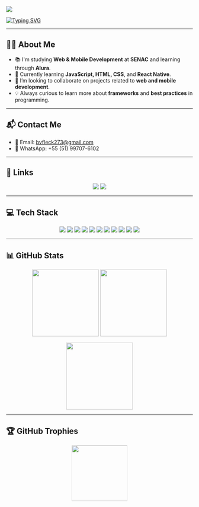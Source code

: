 <!-- HEADER -->
<img src="https://capsule-render.vercel.app/api?type=venom&height=300&color=gradient&text=Hi👋%20I'm%20Bernardo😁&fontSize=60&section=header"/>

  [![Typing SVG](https://readme-typing-svg.demolab.com?font=Fira+Code&weight=850&size=30&duration=2500&pause=2000&color=FFF&center=true&vCenter=true&width=900&lines=I+'m+18+years+old+🚀;I'm+currently+study+on+SENAC+School+💻🗒️)](https://git.io/typing-svg)
  
---


## 🙋‍♂️ About Me
  
- 📚 I'm studying **Web & Mobile Development** at **SENAC** and learning through **Alura**.  
- 🚀 Currently learning **JavaScript, HTML, CSS**, and **React Native**.  
- 🤝 I’m looking to collaborate on projects related to **web and mobile development**.  
- 💡 Always curious to learn more about **frameworks** and **best practices** in programming.  

---

## 📬 Contact Me

- 📧 Email: [bvfleck273@gmail.com](mailto:bvfleck273@gmail.com)  
- 📱 WhatsApp: +55 (51) 99707-6102  

---

## 🔗 Links

<p align="center">
  <a href="https://bernardoeeee.github.io/portfolioBernardo/"><img src="https://img.shields.io/badge/My_Portfolio-000?style=for-the-badge&logo=ko-fi&logoColor=white"/></a>
  <a href="https://www.linkedin.com/in/bernardo-varisco-fleck-aaa5b5272/"><img src="https://img.shields.io/badge/LinkedIn-0A66C2?style=for-the-badge&logo=linkedin&logoColor=white"/></a>
</p>

---

## 💻 Tech Stack

<p align="center">
  <img src="https://img.shields.io/badge/HTML5-E34F26?style=for-the-badge&logo=html5&logoColor=white"/>
  <img src="https://img.shields.io/badge/CSS3-1572B6?style=for-the-badge&logo=css3&logoColor=white"/>
  <img src="https://img.shields.io/badge/JavaScript-323330?style=for-the-badge&logo=javascript&logoColor=F7DF1E"/>
  <img src="https://img.shields.io/badge/Node.js-6DA55F?style=for-the-badge&logo=node.js&logoColor=white"/>
  <img src="https://img.shields.io/badge/Express.js-404D59?style=for-the-badge&logo=express&logoColor=61DAFB"/>
  <img src="https://img.shields.io/badge/Nodemon-76D04B?style=for-the-badge&logo=nodemon&logoColor=white"/>
  <img src="https://img.shields.io/badge/Next.js-000000?style=for-the-badge&logo=next.js&logoColor=white"/>
  <img src="https://img.shields.io/badge/Vercel-000000?style=for-the-badge&logo=vercel&logoColor=white"/>
  <img src="https://img.shields.io/badge/MySQL-4479A1?style=for-the-badge&logo=mysql&logoColor=white"/>
  <img src="https://img.shields.io/badge/Figma-F24E1E?style=for-the-badge&logo=figma&logoColor=white"/>
  <img src="https://img.shields.io/badge/GitHub-181717?style=for-the-badge&logo=github&logoColor=white"/>
</p>

---

## 📊 GitHub Stats

<p align="center">
  <img height="180em" src="https://github-readme-stats.vercel.app/api?username=bernardoeeee&show_icons=true&rank_icon=github&theme=codeSTACKr" />
  <img height="180em" src="https://github-readme-stats.vercel.app/api/top-langs/?username=bernardoeeee&layout=compact&langs_count=7&theme=codeSTACKr"/>
</p>

<p align="center">
  <img height="180em" src="https://nirzak-streak-stats.vercel.app/?user=bernardoeeee&theme=codeSTACKr&hide_border=false" />
</p>

---

## 🏆 GitHub Trophies

<p align="center">
  <img src="https://github-profile-trophy.vercel.app/?username=bernardoeeee&theme=dracula&column=-1&row=1&margin-w=8&margin-h=8&no-bg=false&no-frame=false&order=4" height="150" />
</p>
